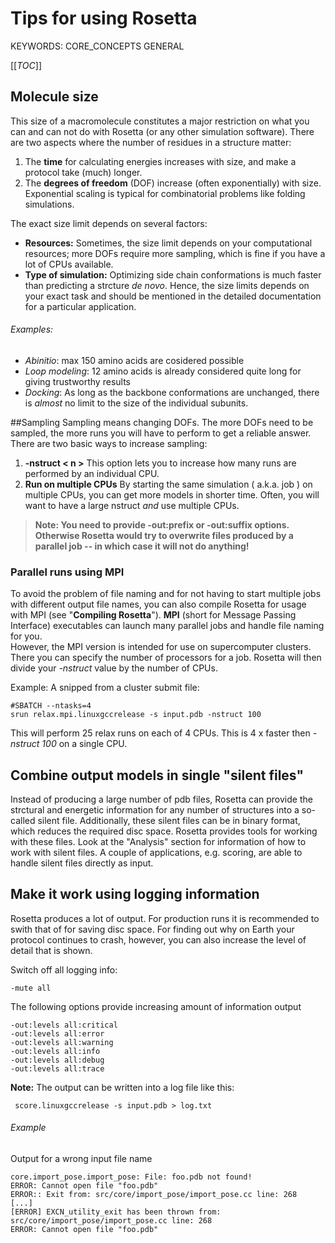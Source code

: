 # Tips for using Rosetta

KEYWORDS: CORE_CONCEPTS GENERAL

[[_TOC_]]

## Molecule size

This size of a macromolecule constitutes a major restriction on what you can and can not do with Rosetta (or any other simulation software). There are two aspects where the number of residues in a structure matter:  

1. The **time** for calculating energies increases with size, and make a protocol take (much) longer.  
2. The **degrees of freedom** (DOF) increase (often exponentially) with size. Exponential scaling is typical for combinatorial problems like folding simulations.  

The exact size limit depends on several factors:  

* **Resources:** Sometimes, the size limit depends on your computational resources; more DOFs require more sampling, which is fine if you have a lot of CPUs available.  
* **Type of simulation:**  Optimizing side chain conformations is much faster than predicting a strcture *de novo*. Hence, the size limits depends on your exact task and should be mentioned in the detailed documentation for a particular application.

###### Examples: 
* *Abinitio*: max 150 amino acids are cosidered possible
* *Loop modeling*: 12 amino acids is already considered quite long for giving trustworthy results
* *Docking*: As long as the backbone conformations are unchanged, there is *almost* no limit to the size of the individual subunits. 

##Sampling
Sampling means changing DOFs. The more DOFs need to be sampled, the more runs you will have to perform to get a reliable answer. There are two basic ways to increase sampling:

1. **-nstruct \< n \>** This option lets you to increase how many runs are performed by an individual CPU.
2. **Run on multiple CPUs** By starting the same simulation ( a.k.a. job ) on multiple CPUs, you can get more models in shorter time. Often, you will want to have a large nstruct *and* use multiple CPUs.  

> **Note: You need to provide -out:prefix or -out:suffix options. Otherwise Rosetta would try to overwrite files produced by a parallel job -- in which case it will not do anything!**


### Parallel runs using MPI 
To avoid the problem of file naming and for not having to start multiple jobs with different output file names, you can also compile Rosetta for usage with MPI (see "**Compiling Rosetta**"). **MPI** (short for Message Passing Interface) executables can launch many parallel jobs and handle file naming for you.  
However, the MPI version is intended for use on supercomputer clusters. There you can specify the number of processors for a job. Rosetta will then divide your *-nstruct* value by the number of CPUs.

Example: A snipped from a cluster submit file:

    #SBATCH --ntasks=4
    srun relax.mpi.linuxgccrelease -s input.pdb -nstruct 100
    
This will perform 25 relax runs on each of 4 CPUs. This is 4 x faster then *-nstruct 100* on a single CPU.


## Combine output models in single "silent files"
Instead of producing a large number of pdb files, Rosetta can provide the strctural and energetic information for any number of structures into a so-called silent file. Additionally, these silent files can be in binary format, which reduces the required disc space. Rosetta provides tools for working with these files. Look at the "Analysis" section for information of how to work with silent files. A couple of applications, e.g. scoring, are able to handle silent files directly as input. 

## Make it work using logging information
Rosetta produces a lot of output. For production runs it is recommended to swith that of for saving disc space. For finding out why on Earth your protocol continues to crash, however, you can also increase the level of detail that is shown.  

Switch off all logging info:

    -mute all
    
The following options provide increasing amount of information output

    -out:levels all:critical
    -out:levels all:error
    -out:levels all:warning
    -out:levels all:info
    -out:levels all:debug
    -out:levels all:trace
    
**Note:** The output can be written into a log file like this:

     score.linuxgccrelease -s input.pdb > log.txt

###### Example
Output for a wrong input file name

    core.import_pose.import_pose: File: foo.pdb not found!
    ERROR: Cannot open file "foo.pdb"
    ERROR:: Exit from: src/core/import_pose/import_pose.cc line: 268
    [...] 
    [ERROR] EXCN_utility_exit has been thrown from: src/core/import_pose/import_pose.cc line: 268
    ERROR: Cannot open file "foo.pdb"



 
     
 
 
